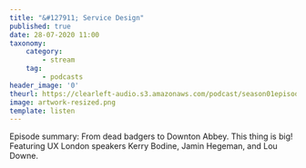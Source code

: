 ```yaml
---
title: "&#127911; Service Design"
published: true
date: 28-07-2020 11:00
taxonomy:
    category:
        - stream
    tag:
        - podcasts
header_image: '0'
theurl: https://clearleft-audio.s3.amazonaws.com/podcast/season01episode02.mp3
image: artwork-resized.png
template: listen
--- 
```

Episode summary: From dead badgers to Downton Abbey. This thing is big! Featuring UX London speakers Kerry Bodine, Jamin Hegeman, and Lou Downe.
